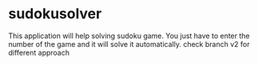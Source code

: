 # sudokusolver
This application will help solving sudoku game. You just have to enter the number of the game and it will solve it automatically.
check branch v2 for different approach

